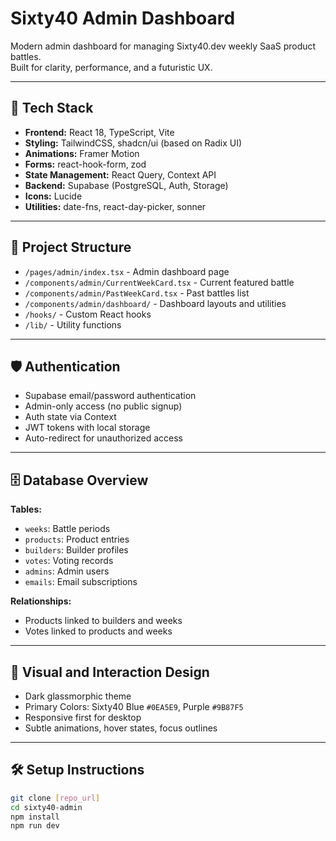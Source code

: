 # Sixty40 Admin Dashboard

Modern admin dashboard for managing Sixty40.dev weekly SaaS product battles.  
Built for clarity, performance, and a futuristic UX.

---

## 🚀 Tech Stack

- **Frontend:** React 18, TypeScript, Vite
- **Styling:** TailwindCSS, shadcn/ui (based on Radix UI)
- **Animations:** Framer Motion
- **Forms:** react-hook-form, zod
- **State Management:** React Query, Context API
- **Backend:** Supabase (PostgreSQL, Auth, Storage)
- **Icons:** Lucide
- **Utilities:** date-fns, react-day-picker, sonner

---

## 🧠 Project Structure

- `/pages/admin/index.tsx` - Admin dashboard page
- `/components/admin/CurrentWeekCard.tsx` - Current featured battle
- `/components/admin/PastWeekCard.tsx` - Past battles list
- `/components/admin/dashboard/` - Dashboard layouts and utilities
- `/hooks/` - Custom React hooks
- `/lib/` - Utility functions

---

## 🛡️ Authentication

- Supabase email/password authentication
- Admin-only access (no public signup)
- Auth state via Context
- JWT tokens with local storage
- Auto-redirect for unauthorized access

---

## 🗄️ Database Overview

**Tables:**
- `weeks`: Battle periods
- `products`: Product entries
- `builders`: Builder profiles
- `votes`: Voting records
- `admins`: Admin users
- `emails`: Email subscriptions

**Relationships:**
- Products linked to builders and weeks
- Votes linked to products and weeks

---

## 🎨 Visual and Interaction Design

- Dark glassmorphic theme
- Primary Colors: Sixty40 Blue `#0EA5E9`, Purple `#9B87F5`
- Responsive first for desktop
- Subtle animations, hover states, focus outlines

---

## 🛠️ Setup Instructions

```bash
git clone [repo_url]
cd sixty40-admin
npm install
npm run dev
